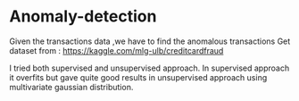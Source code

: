 # Anomaly-detection
Given the transactions data ,we have to find the anomalous transactions
Get dataset from :
https://kaggle.com/mlg-ulb/creditcardfraud

I tried both supervised and unsupervised approach. In supervised approach it overfits but gave quite good results in unsupervised approach using multivariate gaussian distribution.
